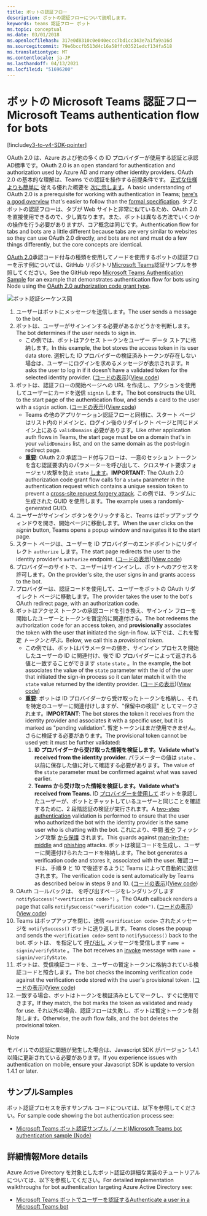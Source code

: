 ```yaml
---
title: ボットの認証フロー
description: ボットの認証フローについて説明します。
keywords: teams 認証フロー ボット
ms.topic: conceptual
ms.date: 03/01/2018
ms.openlocfilehash: 317e0d8310c0e040eccc7bd1cc343e7a1fa9a16d
ms.sourcegitcommit: 79e6bccfb513d4c16a58ffc03521edcf134fa518
ms.translationtype: MT
ms.contentlocale: ja-JP
ms.lasthandoff: 04/13/2021
ms.locfileid: "51696200"
---
```

# <a name="microsoft-teams-authentication-flow-for-bots"></a><span data-ttu-id="fbc30-104">ボットの Microsoft Teams 認証フロー</span><span class="sxs-lookup"><span data-stu-id="fbc30-104">Microsoft Teams authentication flow for bots</span></span>

[!include[v3-to-v4-SDK-pointer](~/includes/v3-to-v4-pointer-bots.md)]

<span data-ttu-id="fbc30-105">OAuth 2.0 は、Azure および他の多くの ID プロバイダーが使用する認証と承認AD標準です。</span><span class="sxs-lookup"><span data-stu-id="fbc30-105">OAuth 2.0 is an open standard for authentication and authorization used by Azure AD and many other identity providers.</span></span> <span data-ttu-id="fbc30-106">OAuth 2.0 の基本的な理解は、Teams での認証を操作する前提条件です。 [正式な仕様よりも簡単に](https://aaronparecki.com/oauth-2-simplified/) 従える優れた概要を [次に示します](https://oauth.net/2/)。</span><span class="sxs-lookup"><span data-stu-id="fbc30-106">A basic understanding of OAuth 2.0 is a prerequisite for working with authentication in Teams; [here's a good overview](https://aaronparecki.com/oauth-2-simplified/) that's easier to follow than the [formal specification](https://oauth.net/2/).</span></span> <span data-ttu-id="fbc30-107">タブとボットの認証フローは、タブが Web サイトと非常に似ているため、OAuth 2.0 を直接使用できるので、少し異なります。また、ボットは異なる方法でいくつかの操作を行う必要がありますが、コア概念は同じです。</span><span class="sxs-lookup"><span data-stu-id="fbc30-107">Authentication flow for tabs and bots are a little different because tabs are very similar to websites so they can use OAuth 2.0 directly, and bots are not and must do a few things differently, but the core concepts are identical.</span></span>

<span data-ttu-id="fbc30-108">[OAuth 2.0](https://oauth.net/2/grant-types/authorization-code/)承認コード付与の種類を使用してノードを使用するボットの認証フローを示す例については、GitHub リポジトリ[Microsoft Teams](https://github.com/OfficeDev/microsoft-teams-sample-auth-node)認証サンプルを参照してください。</span><span class="sxs-lookup"><span data-stu-id="fbc30-108">See the GitHub repo [Microsoft Teams Authentication Sample](https://github.com/OfficeDev/microsoft-teams-sample-auth-node) for an example that demonstrates authentication flow for bots using Node using the [OAuth 2.0 authorization code grant type](https://oauth.net/2/grant-types/authorization-code/).</span></span>

![ボット認証シーケンス図](~/assets/images/authentication/bot_auth_sequence_diagram.png)

1. <span data-ttu-id="fbc30-110">ユーザーはボットにメッセージを送信します。</span><span class="sxs-lookup"><span data-stu-id="fbc30-110">The user sends a message to the bot.</span></span>
2. <span data-ttu-id="fbc30-111">ボットは、ユーザーがサインインする必要があるかどうかを判断します。</span><span class="sxs-lookup"><span data-stu-id="fbc30-111">The bot determines if the user needs to sign in.</span></span>
    * <span data-ttu-id="fbc30-112">この例では、ボットはアクセス トークンをユーザー データ ストアに格納します。</span><span class="sxs-lookup"><span data-stu-id="fbc30-112">In this example, the bot stores the access token in its user data store.</span></span> <span data-ttu-id="fbc30-113">選択した ID プロバイダーの検証済みトークンが存在しない場合は、ユーザーにログインを求めるメッセージが表示されます。</span><span class="sxs-lookup"><span data-stu-id="fbc30-113">It asks the user to log in if it doesn't have a validated token for the selected identity provider.</span></span> <span data-ttu-id="fbc30-114">([コードの表示](https://github.com/OfficeDev/microsoft-teams-sample-auth-node/blob/469952a26d618dbf884a3be53c7d921cc580b1e2/src/utils/AuthenticationUtils.ts#L58-L76))</span><span class="sxs-lookup"><span data-stu-id="fbc30-114">([View code](https://github.com/OfficeDev/microsoft-teams-sample-auth-node/blob/469952a26d618dbf884a3be53c7d921cc580b1e2/src/utils/AuthenticationUtils.ts#L58-L76))</span></span>
3. <span data-ttu-id="fbc30-115">ボットは、認証フローの開始ページへの URL を作成し、アクションを使用してユーザーにカードを送信 `signin` します。</span><span class="sxs-lookup"><span data-stu-id="fbc30-115">The bot constructs the URL to the start page of the authentication flow, and sends a card to the user with a `signin` action.</span></span> <span data-ttu-id="fbc30-116">([コードの表示](https://github.com/OfficeDev/microsoft-teams-sample-auth-node/blob/469952a26d618dbf884a3be53c7d921cc580b1e2/src/dialogs/BaseIdentityDialog.ts#L160-L190))</span><span class="sxs-lookup"><span data-stu-id="fbc30-116">([View code](https://github.com/OfficeDev/microsoft-teams-sample-auth-node/blob/469952a26d618dbf884a3be53c7d921cc580b1e2/src/dialogs/BaseIdentityDialog.ts#L160-L190))</span></span>
    * <span data-ttu-id="fbc30-117">Teams の他のアプリケーション認証フローと同様に、スタート ページはリスト内のドメインと、ログイン後のリダイレクト ページと同じドメイン上にある `validDomains` 必要があります。</span><span class="sxs-lookup"><span data-stu-id="fbc30-117">Like other application auth flows in Teams, the start page must be on a domain that's in your `validDomains` list, and on the same domain as the post-login redirect page.</span></span>
    * <span data-ttu-id="fbc30-118">**重要**: OAuth 2.0 承認コード付与フローは、一意のセッション トークンを含む認証要求内のパラメーターを呼び出して、クロスサイト要求フォージェリ攻撃を防止 `state` [します](https://en.wikipedia.org/wiki/Cross-site_request_forgery)。</span><span class="sxs-lookup"><span data-stu-id="fbc30-118">**IMPORTANT**: The OAuth 2.0 authorization code grant flow calls for a `state` parameter in the authentication request which contains a unique session token to prevent a [cross-site request forgery attack](https://en.wikipedia.org/wiki/Cross-site_request_forgery).</span></span> <span data-ttu-id="fbc30-119">この例では、ランダムに生成された GUID を使用します。</span><span class="sxs-lookup"><span data-stu-id="fbc30-119">The example uses a randomly-generated GUID.</span></span>
4. <span data-ttu-id="fbc30-120">ユーザーがサインイン ボタンをクリックすると、Teams はポップアップ ウィンドウを開き、開始ページに移動します。</span><span class="sxs-lookup"><span data-stu-id="fbc30-120">When the user clicks on the *signin* button, Teams opens a popup window and navigates it to the start page.</span></span>
5. <span data-ttu-id="fbc30-121">スタート ページは、ユーザーを ID プロバイダーのエンドポイントにリダイレクト `authorize` します。</span><span class="sxs-lookup"><span data-stu-id="fbc30-121">The start page redirects the user to the identity provider's `authorize` endpoint.</span></span> <span data-ttu-id="fbc30-122">([コードの表示](https://github.com/OfficeDev/microsoft-teams-sample-auth-node/blob/469952a26d618dbf884a3be53c7d921cc580b1e2/public/html/auth-start.html#L51-L56))</span><span class="sxs-lookup"><span data-stu-id="fbc30-122">([View code](https://github.com/OfficeDev/microsoft-teams-sample-auth-node/blob/469952a26d618dbf884a3be53c7d921cc580b1e2/public/html/auth-start.html#L51-L56))</span></span>
6. <span data-ttu-id="fbc30-123">プロバイダーのサイトで、ユーザーはサインインし、ボットへのアクセスを許可します。</span><span class="sxs-lookup"><span data-stu-id="fbc30-123">On the provider's site, the user signs in and grants access to the bot.</span></span>
7. <span data-ttu-id="fbc30-124">プロバイダーは、認証コードを使用して、ユーザーをボットの OAuth リダイレクト ページに移動します。</span><span class="sxs-lookup"><span data-stu-id="fbc30-124">The provider takes the user to the bot's OAuth redirect page, with an authorization code.</span></span>
8. <span data-ttu-id="fbc30-125">ボットはアクセス トークンの承認コードを引き換え、サインイン フローを開始したユーザーとトークンを暫定的に関連付ける。</span><span class="sxs-lookup"><span data-stu-id="fbc30-125">The bot redeems the authorization code for an access token, and **provisionally** associates the token with the user that initiated the sign-in flow.</span></span> <span data-ttu-id="fbc30-126">以下では、これを暫定 *トークンと呼ぶ。*</span><span class="sxs-lookup"><span data-stu-id="fbc30-126">Below, we call this a *provisional token*.</span></span>
    * <span data-ttu-id="fbc30-127">この例では、ボットはパラメーターの値を、サインイン プロセスを開始したユーザーの ID に関連付け、後で ID プロバイダーによって返される値と一致することができます `state` `state` 。</span><span class="sxs-lookup"><span data-stu-id="fbc30-127">In the example, the bot associates the value of the `state` parameter with the id of the user that initiated the sign-in process so it can later match it with the `state` value returned by the identity provider.</span></span> <span data-ttu-id="fbc30-128">([コードの表示](https://github.com/OfficeDev/microsoft-teams-sample-auth-node/blob/469952a26d618dbf884a3be53c7d921cc580b1e2/src/AuthBot.ts#L70-L99))</span><span class="sxs-lookup"><span data-stu-id="fbc30-128">([View code](https://github.com/OfficeDev/microsoft-teams-sample-auth-node/blob/469952a26d618dbf884a3be53c7d921cc580b1e2/src/AuthBot.ts#L70-L99))</span></span>
    * <span data-ttu-id="fbc30-129">**重要**: ボットは ID プロバイダーから受け取ったトークンを格納し、それを特定のユーザーに関連付けしますが、"保留中の検証" としてマークされます。</span><span class="sxs-lookup"><span data-stu-id="fbc30-129">**IMPORTANT**: The bot stores the token it receives from the identity provider and associates it with a specific user, but it is marked as "pending validation".</span></span> <span data-ttu-id="fbc30-130">暫定トークンはまだ使用できません。さらに検証する必要があります。</span><span class="sxs-lookup"><span data-stu-id="fbc30-130">The provisional token cannot be used yet: it must be further validated:</span></span> 
      1. <span data-ttu-id="fbc30-131">**ID プロバイダーから受け取った情報を検証します。**</span><span class="sxs-lookup"><span data-stu-id="fbc30-131">**Validate what's received from the identity provider.**</span></span> <span data-ttu-id="fbc30-132">パラメーターの値は `state` 、以前に保存した値に対して確認する必要があります。</span><span class="sxs-lookup"><span data-stu-id="fbc30-132">The value of the `state` parameter must be confirmed against what was saved earlier.</span></span> 
      1. <span data-ttu-id="fbc30-133">**Teams から受け取った情報を検証します。**</span><span class="sxs-lookup"><span data-stu-id="fbc30-133">**Validate what's received from Teams.**</span></span> <span data-ttu-id="fbc30-134">ID [プロバイダーを使用して](https://en.wikipedia.org/wiki/Man-in-the-middle_attack) ボットを承認したユーザーが、ボットとチャットしているユーザーと同じことを確認するために、2 段階認証の検証が実行されます。</span><span class="sxs-lookup"><span data-stu-id="fbc30-134">A [two-step authentication](https://en.wikipedia.org/wiki/Man-in-the-middle_attack) validation is performed to ensure that the user who authorized the bot with the identity provider is the same user who is chatting with the bot.</span></span> <span data-ttu-id="fbc30-135">これにより、中間 [者や](https://en.wikipedia.org/wiki/Man-in-the-middle_attack) フィッシング攻撃 [から保護](https://en.wikipedia.org/wiki/Phishing) されます。</span><span class="sxs-lookup"><span data-stu-id="fbc30-135">This guards against [man-in-the-middle](https://en.wikipedia.org/wiki/Man-in-the-middle_attack) and [phishing](https://en.wikipedia.org/wiki/Phishing) attacks.</span></span> <span data-ttu-id="fbc30-136">ボットは検証コードを生成し、ユーザーに関連付けられたコードを格納します。</span><span class="sxs-lookup"><span data-stu-id="fbc30-136">The bot generates a verification code and stores it, associated with the user.</span></span> <span data-ttu-id="fbc30-137">確認コードは、手順 9 と 10 で後述するように Teams によって自動的に送信されます。</span><span class="sxs-lookup"><span data-stu-id="fbc30-137">The verification code is sent automatically by Teams as described below in steps 9 and 10.</span></span> <span data-ttu-id="fbc30-138">([コードの表示](https://github.com/OfficeDev/microsoft-teams-sample-auth-node/blob/469952a26d618dbf884a3be53c7d921cc580b1e2/src/AuthBot.ts#L100-L113))</span><span class="sxs-lookup"><span data-stu-id="fbc30-138">([View code](https://github.com/OfficeDev/microsoft-teams-sample-auth-node/blob/469952a26d618dbf884a3be53c7d921cc580b1e2/src/AuthBot.ts#L100-L113))</span></span>
9. <span data-ttu-id="fbc30-139">OAuth コールバックは、 を呼び出すページをレンダリングします `notifySuccess("<verification code>")` 。</span><span class="sxs-lookup"><span data-stu-id="fbc30-139">The OAuth callback renders a page that calls `notifySuccess("<verification code>")`.</span></span> <span data-ttu-id="fbc30-140">([コードの表示](https://github.com/OfficeDev/microsoft-teams-sample-auth-node/blob/master/src/views/oauth-callback-success.hbs))</span><span class="sxs-lookup"><span data-stu-id="fbc30-140">([View code](https://github.com/OfficeDev/microsoft-teams-sample-auth-node/blob/master/src/views/oauth-callback-success.hbs))</span></span>
10. <span data-ttu-id="fbc30-141">Teams はポップアップを閉じ、送信 `<verification code>` されたメッセージを `notifySuccess()` ボットに送り返します。</span><span class="sxs-lookup"><span data-stu-id="fbc30-141">Teams closes the popup and sends the `<verification code>` sent to `notifySuccess()` back to the bot.</span></span> <span data-ttu-id="fbc30-142">ボットは、 を指定して [呼び出し](/bot-framework/dotnet/bot-builder-dotnet-activities#invoke) メッセージを受信します `name = signin/verifyState` 。</span><span class="sxs-lookup"><span data-stu-id="fbc30-142">The bot receives an [invoke](/bot-framework/dotnet/bot-builder-dotnet-activities#invoke) message with `name = signin/verifyState`.</span></span>
11. <span data-ttu-id="fbc30-143">ボットは、受信検証コードを、ユーザーの暫定トークンに格納されている検証コードと照合します。</span><span class="sxs-lookup"><span data-stu-id="fbc30-143">The bot checks the incoming verification code against the verification code stored with the user's provisional token.</span></span> <span data-ttu-id="fbc30-144">([コードの表示](https://github.com/OfficeDev/microsoft-teams-sample-auth-node/blob/469952a26d618dbf884a3be53c7d921cc580b1e2/src/dialogs/BaseIdentityDialog.ts#L127-L140))</span><span class="sxs-lookup"><span data-stu-id="fbc30-144">([View code](https://github.com/OfficeDev/microsoft-teams-sample-auth-node/blob/469952a26d618dbf884a3be53c7d921cc580b1e2/src/dialogs/BaseIdentityDialog.ts#L127-L140))</span></span>
12. <span data-ttu-id="fbc30-145">一致する場合、ボットはトークンを検証済みとしてマークし、すぐに使用できます。</span><span class="sxs-lookup"><span data-stu-id="fbc30-145">If they match, the bot marks the token as validated and ready for use.</span></span> <span data-ttu-id="fbc30-146">それ以外の場合、認証フローは失敗し、ボットは暫定トークンを削除します。</span><span class="sxs-lookup"><span data-stu-id="fbc30-146">Otherwise, the auth flow fails, and the bot deletes the provisional token.</span></span>

> [!Note]
> <span data-ttu-id="fbc30-147">モバイルでの認証に問題が発生した場合は、Javascript SDK がバージョン 1.4.1 以降に更新されている必要があります。</span><span class="sxs-lookup"><span data-stu-id="fbc30-147">If you experience issues with authentication on mobile, ensure your Javascript SDK is update to version 1.4.1 or later.</span></span>

## <a name="samples"></a><span data-ttu-id="fbc30-148">サンプル</span><span class="sxs-lookup"><span data-stu-id="fbc30-148">Samples</span></span>

<span data-ttu-id="fbc30-149">ボット認証プロセスを示すサンプル コードについては、以下を参照してください。</span><span class="sxs-lookup"><span data-stu-id="fbc30-149">For sample code showing the bot authentication process see:</span></span>

* [<span data-ttu-id="fbc30-150">Microsoft Teams ボット認証サンプル (ノード)</span><span class="sxs-lookup"><span data-stu-id="fbc30-150">Microsoft Teams bot authentication sample (Node)</span></span>](https://github.com/OfficeDev/microsoft-teams-sample-auth-node)

## <a name="more-details"></a><span data-ttu-id="fbc30-151">詳細情報</span><span class="sxs-lookup"><span data-stu-id="fbc30-151">More details</span></span>

<span data-ttu-id="fbc30-152">Azure Active Directory を対象としたボット認証の詳細な実装のチュートリアルについては、以下を参照してください。</span><span class="sxs-lookup"><span data-stu-id="fbc30-152">For detailed implementation walkthroughs for bot authentication targeting Azure Active Directory see:</span></span>

* [<span data-ttu-id="fbc30-153">Microsoft Teams ボットでユーザーを認証する</span><span class="sxs-lookup"><span data-stu-id="fbc30-153">Authenticate a user in a Microsoft Teams bot</span></span>](~/resources/bot-v3/bot-authentication/auth-bot-AAD.md)
